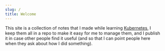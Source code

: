 ```yaml
---
slug: /
title: Welcome
---
```


This site is a collection of notes that I made while learning
[Kubernetes](https://kubernetes.io/), I keep them all in a repo to
make it easy for me to manage them, and I publish it in case other
people find it useful (and so that I can point people here when they
ask about how I did something).
